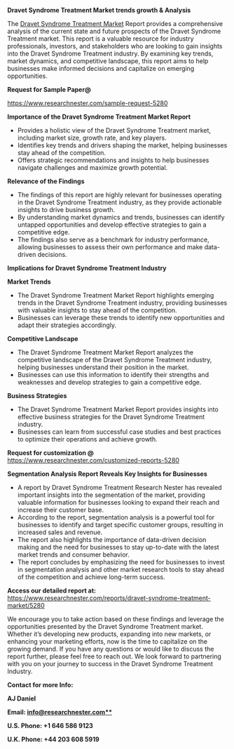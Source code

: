 ﻿<a name="_hlk167721000"></a><a name="_hlk169704084"></a><a name="_hlk168649135"></a>**Dravet Syndrome Treatment Market trends growth & Analysis**

The [Dravet Syndrome Treatment Market](https://www.researchnester.com/reports/dravet-syndrome-treatment-market/5280) Report provides a comprehensive analysis of the current state and future prospects of the Dravet Syndrome Treatment market. This report is a valuable resource for industry professionals, investors, and stakeholders who are looking to gain insights into the Dravet Syndrome Treatment industry. By examining key trends, market dynamics, and competitive landscape, this report aims to help businesses make informed decisions and capitalize on emerging opportunities.

**Request for Sample Paper@**

<https://www.researchnester.com/sample-request-5280>

**Importance of the Dravet Syndrome Treatment Market Report**

- Provides a holistic view of the Dravet Syndrome Treatment market, including market size, growth rate, and key players.
- Identifies key trends and drivers shaping the market, helping businesses stay ahead of the competition.
- Offers strategic recommendations and insights to help businesses navigate challenges and maximize growth potential.

**Relevance of the Findings**	

- The findings of this report are highly relevant for businesses operating in the Dravet Syndrome Treatment industry, as they provide actionable insights to drive business growth.
- By understanding market dynamics and trends, businesses can identify untapped opportunities and develop effective strategies to gain a competitive edge.
- The findings also serve as a benchmark for industry performance, allowing businesses to assess their own performance and make data-driven decisions.

**Implications for Dravet Syndrome Treatment  Industry**

**Market Trends**

- The Dravet Syndrome Treatment Market Report highlights emerging trends in the Dravet Syndrome Treatment industry, providing businesses with valuable insights to stay ahead of the competition.
- Businesses can leverage these trends to identify new opportunities and adapt their strategies accordingly.

**Competitive Landscape**

- The Dravet Syndrome Treatment Market Report analyzes the competitive landscape of the Dravet Syndrome Treatment industry, helping businesses understand their position in the market.
- Businesses can use this information to identify their strengths and weaknesses and develop strategies to gain a competitive edge.

**Business Strategies**

- The Dravet Syndrome Treatment Market Report provides insights into effective business strategies for the Dravet Syndrome Treatment industry.
- Businesses can learn from successful case studies and best practices to optimize their operations and achieve growth.

**Request for customization @** <https://www.researchnester.com/customized-reports-5280>

**Segmentation Analysis Report Reveals Key Insights for Businesses**

- A report by Dravet Syndrome Treatment Research Nester has revealed important insights into the segmentation of the market, providing valuable information for businesses looking to expand their reach and increase their customer base.
- According to the report, segmentation analysis is a powerful tool for businesses to identify and target specific customer groups, resulting in increased sales and revenue.
- The report also highlights the importance of data-driven decision making and the need for businesses to stay up-to-date with the latest market trends and consumer behavior.
- The report concludes by emphasizing the need for businesses to invest in segmentation analysis and other market research tools to stay ahead of the competition and achieve long-term success.

**Access our detailed report at:** <https://www.researchnester.com/reports/dravet-syndrome-treatment-market/5280>

We encourage you to take action based on these findings and leverage the opportunities presented by the Dravet Syndrome Treatment market. Whether it’s developing new products, expanding into new markets, or enhancing your marketing efforts, now is the time to capitalize on the growing demand. If you have any questions or would like to discuss the report further, please feel free to reach out. We look forward to partnering with you on your journey to success in the Dravet Syndrome Treatment Industry.

**Contact for more Info:**

**AJ Daniel**

**Email: [info@researchnester.com**](mailto:info@researchnester.com)**

**U.S. Phone: +1 646 586 9123**

**U.K. Phone: +44 203 608 5919**



